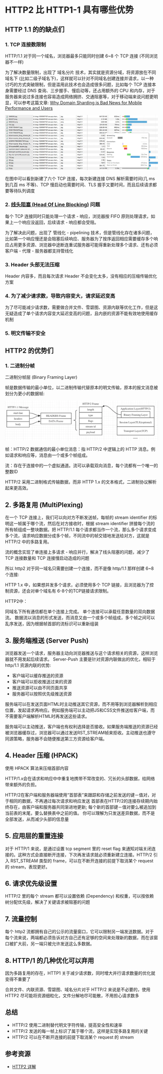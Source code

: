 # HTTP2 比 HTTP1-1 具有哪些优势

## HTTP 1.1 的的缺点们

### 1. TCP 连接数限制

HTTP/1.1 对于同一个域名，浏览器最多只能同时创建 6~8 个 TCP 连接 (不同浏览器不一样)

为了解决数量限制，出现了 域名分片 技术，其实就是资源分域，将资源放在不同域名下 (比如二级子域名下)，这样就可以针对不同域名创建连接并请求，以一种讨巧的方式突破限制，但是滥用此技术也会造成很多问题，比如每个 TCP 连接本身需要经过 DNS 查询、三步握手、慢启动等，还占用额外的 CPU 和内存，对于服务器来说过多连接也容易造成网络拥挤、交通阻塞等，对于移动端来说问题更明显，可以参考这篇文章: [Why Domain Sharding is Bad News for Mobile Performance and Users](https://dev.mobify.com/blog/domain-sharding-bad-news-mobile-performance/)

![](./assets/1658dc4aba66d424.jpg)

在图中可以看到新建了六个 TCP 连接，每次新建连接 DNS 解析需要时间(几 ms 到几百 ms 不等)、TCP 慢启动也需要时间、TLS 握手又要时间，而且后续请求都要等待队列调度

### 2. [线头阻塞 (Head Of Line Blocking)](https://zh.wikipedia.org/wiki/%E9%98%9F%E5%A4%B4%E9%98%BB%E5%A1%9E) 问题

每个 TCP 连接同时只能处理一个请求 - 响应，浏览器按 FIFO 原则处理请求，如果上一个响应没返回，后续请求 - 响应都会受阻。

为了解决此问题，出现了 管线化 - pipelining 技术，但是管线化存在诸多问题，比如第一个响应慢还是会阻塞后续响应、服务器为了按序返回相应需要缓存多个响应占用更多资源、浏览器中途断连重试服务器可能得重新处理多个请求、还有必须客户端 - 代理 - 服务器都支持管线化

### 3. Header 头部无法压缩

Header 内容多，而且每次请求 Header 不会变化太多，没有相应的压缩传输优化方案

### 4. 为了减少请求数，导致内容变大，请求延迟变高

为了尽可能减少请求数，需要做合并文件、雪碧图、资源内联等优化工作，但是这无疑造成了单个请求内容变大延迟变高的问题，且内嵌的资源不能有效地使用缓存机制

### 5. 明文传输不安全

## HTTP2 的优势们

### 1. 二进制分帧

二进制分帧层 (Binary Framing Layer)

帧是数据传输的最小单位，以二进制传输代替原本的明文传输，原本的报文消息被划分为更小的数据帧:

![1658dc4b44118517](./assets/1658dc4b44118517.jpg)

帧：HTTP/2 数据通信的最小单位消息：指 HTTP/2 中逻辑上的 HTTP 消息。例如请求和响应等，消息由一个或多个帧组成。

流：存在于连接中的一个虚拟通道。流可以承载双向消息，每个流都有一个唯一的整数ID

HTTP/2 采用二进制格式传输数据，而非 HTTP 1.x 的文本格式，二进制协议解析起来更高效。

## 2. 多路复用 (MultiPlexing)

在一个 TCP 连接上，我们可以向对方不断发送帧，每帧的 stream identifier 的标明这一帧属于哪个流，然后在对方接收时，根据 stream identifier 拼接每个流的所有帧组成一整块数据。把 HTTP/1.1 每个请求都当作一个流，那么多个请求变成多个流，请求响应数据分成多个帧，不同流中的帧交错地发送给对方，这就是 HTTP/2 中的多路复用。

流的概念实现了单连接上多请求 - 响应并行，解决了线头阻塞的问题，减少了 TCP 连接数量和 TCP 连接慢启动造成的问题

所以 http2 对于同一域名只需要创建一个连接，而不是像 http/1.1 那样创建 6~8 个连接:

HTTP 1.x 中，如果想并发多个请求，必须使用多个 TCP 链接，且浏览器为了控制资源，还会对单个域名有 6-8个的TCP链接请求限制。

HTTP2中：

同域名下所有通信都在单个连接上完成。
单个连接可以承载任意数量的双向数据流。
数据流以消息的形式发送，而消息又由一个或多个帧组成，多个帧之间可以乱序发送，因为根据帧首部的流标识可以重新组装

## 3. 服务端推送 (Server Push)

浏览器发送一个请求，服务器主动向浏览器推送与这个请求相关的资源，这样浏览器就不用发起后续请求。 Server-Push 主要是针对资源内联做出的优化，相较于 http/1.1 资源内联的优势:

- 客户端可以缓存推送的资源
- 客户端可以拒收推送过来的资源
- 推送资源可以由不同页面共享
- 服务器可以按照优先级推送资源


服务端可以在发送页面HTML时主动推送其它资源，而不用等到浏览器解析到相应位置，发起请求再响应。例如服务端可以主动把JS和CSS文件推送给客户端，而不需要客户端解析HTML时再发送这些请求。

服务端可以主动推送，客户端也有权利选择是否接收。如果服务端推送的资源已经被浏览器缓存过，浏览器可以通过发送RST_STREAM帧来拒收。主动推送也遵守同源策略，服务器不会随便推送第三方资源给客户端。

## 4. Header 压缩 (HPACK)

使用 HPACK 算法来压缩首部内容

HTTP/1.x会在请求和响应中中重复地携带不常改变的、冗长的头部数据，给网络带来额外的负担。

HTTP/2在客户端和服务器端使用“首部表”来跟踪和存储之前发送的键－值对，对于相同的数据，不再通过每次请求和响应发送
首部表在HTTP/2的连接存续期内始终存在，由客户端和服务器共同渐进地更新;
每个新的首部键－值对要么被追加到当前表的末尾，要么替换表中之前的值。
你可以理解为只发送差异数据，而不是全部发送，从而减少头部的信息量

## 5. 应用层的重置连接

对于 HTTP/1 来说，是通过设置 tcp segment 里的 reset flag 来通知对端关闭连接的。这种方式会直接断开连接，下次再发请求就必须重新建立连接。HTTP/2 引入 RST_STREAM 类型的 frame，可以在不断开连接的前提下取消某个 request 的 stream，表现更好。

## 6. 请求优先级设置

HTTP/2 里的每个 stream 都可以设置依赖 (Dependency) 和权重，可以按依赖树分配优先级，解决了关键请求被阻塞的问题

## 7. 流量控制

每个 http2 流都拥有自己的公示的流量窗口，它可以限制另一端发送数据。对于每个流来说，两端都必须告诉对方自己还有足够的空间来处理新的数据，而在该窗口被扩大前，另一端只被允许发送这么多数据。

## 8. HTTP/1 的几种优化可以弃用

因为多路复用的存在，HTTP1 关于减少请求数，同时增大并行请求数量的优化就变得不重要了

合并文件、内联资源、雪碧图、域名分片对于 HTTP/2 来说是不必要的，使用 HTTP2 尽可能将资源细粒化，文件分解地尽可能散，不用担心请求数多

## 总结

- HTTP/2 使用二进制替代明文字符传输，提高安全性和速率
- HTTP/2 发送的每一帧上标识了属于哪个流，这样是实现多路复用的关键
- HTTP/2 可以在不断开连接的前提下取消某个 request 的 stream

## 参考资源

- [HTTP2 详解](https://juejin.im/post/5b88a4f56fb9a01a0b31a67e)
